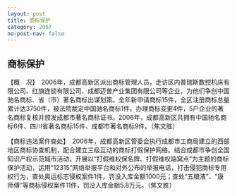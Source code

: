```yaml
---
layout: post
title: 商标保护
category: 2007
no-post-nav: false
---
```


## 商标保护

【概　况】　2006年，成都高新区派出商标管理人员，走访区内普瑞斯数控机床有限公司、红旗连锁有限公司、成都迈普产业集团有限公司等企业，为他们争创中国驰名商标、省（市）著名商标出谋划策。全年新申请商标15件，全区注册商标总量累计达3750件，被法院裁定中国驰名商标1件。办理商标变更4件，5户企业的著名商标复核并颁发成都市著名商标证书。2006年，成都高新区共拥有中国驰名商标6件、四川省著名商标15件、成都市著名商标9件。（焦文胜）

【商标违法案件查处】　2006年，成都高新区管委会执行成都市工商局建立的西部地区商标协查机制，配合建立三级互动的商标打假保护网络。结合成都市争创全国知识产权示范城市活动，开展以“打假维权保名牌、打假维权端窝点”为主题的商标保护活动，运用“12315”网络举报平台和对外公布的举报电话，打击侵犯商标专用权行为，查处奥运标志侵权案件1件，罚没入库金额1000元；查处“五粮液”、“康师傅”等商标侵权案件11件，罚没入库金额5.8万元。（焦文胜）

